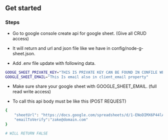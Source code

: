 ## Get started

### Steps

- Go to google console create api for google sheet. (Give all CRUD access)

- It will return and url and json file like we have in config/node-g-sheet.json.

- Add .env file update with following data.

```bash
GOOGE_SHEET_PRIVATE_KEY="THIS IS PRIVATE KEY CAN BE FOUND IN CONFILE WE GET WHEN CREATE AND ENABLE GOOGLE SHEET API. private_key property"
GOOGLE_SHEET_EMAIL="This Is email also in client_email property"
```

- Make sure share your google sheet with GOOGLE_SHEET_EMAIL. (full read write access)

- To call this api body must be like this (POST REQUEST)

```bash
{
    "sheetUrl": "https://docs.google.com/spreadsheets/d/1-ENoDIMX6P44lAhJH1uZmbaJDYoDzLaFZyJ59yD02Sw/edit#gid=1569084414",
    "emailToVerify":"zake@domain.com"
}

# WILL RETURN FALSE
```
